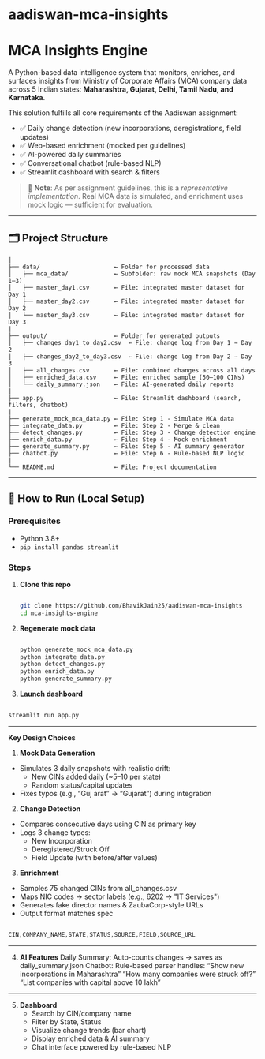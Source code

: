 # aadiswan-mca-insights

# MCA Insights Engine

A Python-based data intelligence system that monitors, enriches, and surfaces insights from Ministry of Corporate Affairs (MCA) company data across 5 Indian states: **Maharashtra, Gujarat, Delhi, Tamil Nadu, and Karnataka**.

This solution fulfills all core requirements of the Aadiswan assignment:
- ✅ Daily change detection (new incorporations, deregistrations, field updates)
- ✅ Web-based enrichment (mocked per guidelines)
- ✅ AI-powered daily summaries
- ✅ Conversational chatbot (rule-based NLP)
- ✅ Streamlit dashboard with search & filters

> 📌 **Note**: As per assignment guidelines, this is a *representative implementation*. Real MCA data is simulated, and enrichment uses mock logic — sufficient for evaluation.

---

## 🗂️ Project Structure

```
|
├── data/                     ← Folder for processed data
│   ├── mca_data/             ← Subfolder: raw mock MCA snapshots (Day 1–3)
│   ├── master_day1.csv       ← File: integrated master dataset for Day 1
│   ├── master_day2.csv       ← File: integrated master dataset for Day 2
│   └── master_day3.csv       ← File: integrated master dataset for Day 3
|
├── output/                   ← Folder for generated outputs
│   ├── changes_day1_to_day2.csv  ← File: change log from Day 1 → Day 2
│   ├── changes_day2_to_day3.csv  ← File: change log from Day 2 → Day 3
│   ├── all_changes.csv       ← File: combined changes across all days
│   ├── enriched_data.csv     ← File: enriched sample (50–100 CINs)
│   └── daily_summary.json    ← File: AI-generated daily reports
|
├── app.py                    ← File: Streamlit dashboard (search, filters, chatbot)
|
├── generate_mock_mca_data.py ← File: Step 1 - Simulate MCA data
├── integrate_data.py         ← File: Step 2 - Merge & clean
├── detect_changes.py         ← File: Step 3 - Change detection engine
├── enrich_data.py            ← File: Step 4 - Mock enrichment
├── generate_summary.py       ← File: Step 5 - AI summary generator
├── chatbot.py                ← File: Step 6 - Rule-based NLP logic
|
└── README.md                 ← File: Project documentation

```




---



## 🚀 How to Run (Local Setup)

### Prerequisites
- Python 3.8+
- `pip install pandas streamlit`

### Steps
1. **Clone this repo**
   ```bash
   
   git clone https://github.com/BhavikJain25/aadiswan-mca-insights
   cd mca-insights-engine

2. **Regenerate mock data**

    ```bash

   python generate_mock_mca_data.py
   python integrate_data.py
   python detect_changes.py
   python enrich_data.py
   python generate_summary.py


3. **Launch dashboard**

  ```bash

  streamlit run app.py

  ```


---


__Key Design Choices__


1. **Mock Data Generation**

 * Simulates 3 daily snapshots with realistic drift:
   * New CINs added daily (~5–10 per state)
   * Random status/capital updates
 * Fixes typos (e.g., “Guj arat” → “Gujarat”) during integration

2. **Change Detection**

 * Compares consecutive days using CIN as primary key
 * Logs 3 change types:
     * New Incorporation
     * Deregistered/Struck Off
     * Field Update (with before/after values)


3. **Enrichment**

  * Samples 75 changed CINs from all_changes.csv
  * Maps NIC codes → sector labels (e.g., 6202 → "IT Services")
  * Generates fake director names & ZaubaCorp-style URLs
  * Output format matches spec

   ```bash

   CIN,COMPANY_NAME,STATE,STATUS,SOURCE,FIELD,SOURCE_URL

   ```


---


4. **AI Features**
     Daily Summary: Auto-counts changes → saves as daily_summary.json
Chatbot: Rule-based parser handles:
“Show new incorporations in Maharashtra”
“How many companies were struck off?”
“List companies with capital above 10 lakh”



---
5. **Dashboard**
    * Search by CIN/company name
    * Filter by State, Status
    * Visualize change trends (bar chart)
    * Display enriched data & AI summary
    * Chat interface powered by rule-based NLP




   

   


